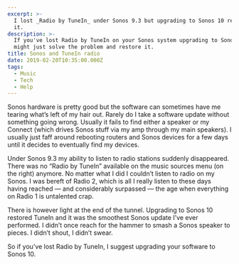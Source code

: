 ```yaml
---
excerpt: >-
  I lost _Radio by TuneIn_ under Sonos 9.3 but upgrading to Sonos 10 restored
  it.
description: >-
  If you've lost Radio by TuneIn on your Sonos system upgrading to Sonos 10
  might just solve the problem and restore it.
title: Sonos and TuneIn radio
date: 2019-02-20T10:35:00.000Z
tags:
  - Music
  - Tech
  - Help
---
```

Sonos hardware is pretty good but the software can sometimes have me tearing what’s left of my hair out. Rarely do I take a software update without something going wrong. Usually it fails to find either a speaker or my Connect (which drives Sonos stuff via my amp through my main speakers). I usually just faff around rebooting routers and Sonos devices for a few days until it decides to eventually find my devices.

Under Sonos 9.3 my ability to listen to radio stations suddenly disappeared. There was no “Radio by TuneIn” available on the music sources menu (on the right) anymore. No matter what I did I couldn’t listen to radio on my Sonos. I was bereft of Radio 2, which is all I really listen to these days having reached — and considerably surpassed — the age when everything on Radio 1 is untalented crap.

There is however light at the end of the tunnel. Upgrading to Sonos 10 restored TuneIn and it was the smoothest Sonos update I’ve ever performed. I didn’t once reach for the hammer to smash a Sonos speaker to pieces. I didn’t shout, I didn’t swear.

So if you’ve lost Radio by TuneIn, I suggest upgrading your software to Sonos 10. 

